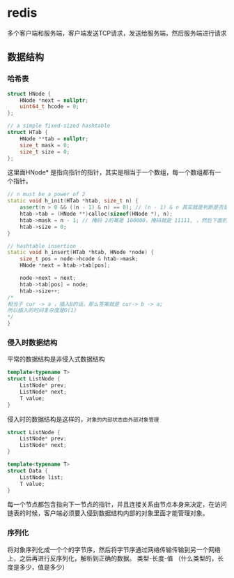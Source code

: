 # redis

多个客户端和服务端，客户端发送TCP请求，发送给服务端，然后服务端进行请求

## 数据结构

### 哈希表

```c++
struct HNode {
    HNode *next = nullptr;
    uint64_t hcode = 0;
};

// a simple fixed-sized hashtable
struct HTab {
    HNode **tab = nullptr;
    size_t mask = 0;
    size_t size = 0;
};
```

这里面HNode* 是指向指针的指针，其实是相当于一个数组，每一个数组都有一个指针。

```c++
// n must be a power of 2
static void h_init(HTab *htab, size_t n) {
    assert(n > 0 && ((n - 1) & n) == 0); // (n - 1) & n 其实就是判断是否是2的power
    htab->tab = (HNode **)calloc(sizeof(HNode *), n);
    htab->mask = n - 1; // 掩码 2的幂是 100000，掩码就是 11111, ，然后下面的pos 只要& 就会得到 hcode中的位置。
    htab->size = 0;
}

// hashtable insertion
static void h_insert(HTab *htab, HNode *node) {
    size_t pos = node->hcode & htab->mask;
    HNode *next = htab->tab[pos];

    node->next = next;
    htab->tab[pos] = node;
    htab->size++;
/*
相当于 cur -> a ，插入B的话，那么答案就是 cur-> b -> a;
所以插入的时间复杂度是O(1)
*/
}
```

### 侵入时数据结构

平常的数据结构是非侵入式数据结构

```c++
template<typename T>
struct ListNode {
    ListNode* prev;
    ListNode* next;
    T value;
}
```

侵入时的数据结构是这样的，`对象的内部状态由外部对象管理`

```c++
struct ListNode {
    ListNode* prev;
    ListNode* next;
}

template<typename T>
struct Data {
    ListNode list;
    T value;
}
```

每一个节点都包含指向下一节点的指针，并且连接关系由节点本身来决定，在访问链表的时候，客户端必须要入侵到数据结构内部的对象里面才能管理对象。

### 序列化

将对象序列化成一个个的字节序，然后将字节序通过网络传输传输到另一个网络上，之后再进行反序列化，解析到正确的数据。
类型-长度-值 （什么类型的，长度是多少，值是多少）
